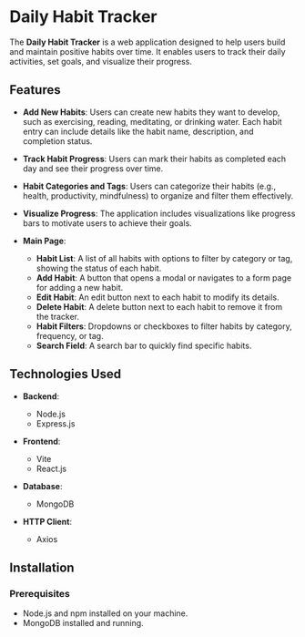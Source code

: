 # Daily Habit Tracker

The **Daily Habit Tracker** is a web application designed to help users build and maintain positive habits over time. It enables users to track their daily activities, set goals, and visualize their progress.

## Features

- **Add New Habits**: Users can create new habits they want to develop, such as exercising, reading, meditating, or drinking water. Each habit entry can include details like the habit name, description, and completion status.
  
- **Track Habit Progress**: Users can mark their habits as completed each day and see their progress over time.

- **Habit Categories and Tags**: Users can categorize their habits (e.g., health, productivity, mindfulness) to organize and filter them effectively.

- **Visualize Progress**: The application includes visualizations like progress bars to motivate users to achieve their goals.

- **Main Page**:
  - **Habit List**: A list of all habits with options to filter by category or tag, showing the status of each habit.
  - **Add Habit**: A button that opens a modal or navigates to a form page for adding a new habit.
  - **Edit Habit**: An edit button next to each habit to modify its details.
  - **Delete Habit**: A delete button next to each habit to remove it from the tracker.
  - **Habit Filters**: Dropdowns or checkboxes to filter habits by category, frequency, or tag.
  - **Search Field**: A search bar to quickly find specific habits.

## Technologies Used

- **Backend**: 
  - Node.js
  - Express.js

- **Frontend**: 
  - Vite
  - React.js

- **Database**:
  - MongoDB

- **HTTP Client**:
  - Axios

## Installation

### Prerequisites
- Node.js and npm installed on your machine.
- MongoDB installed and running.


